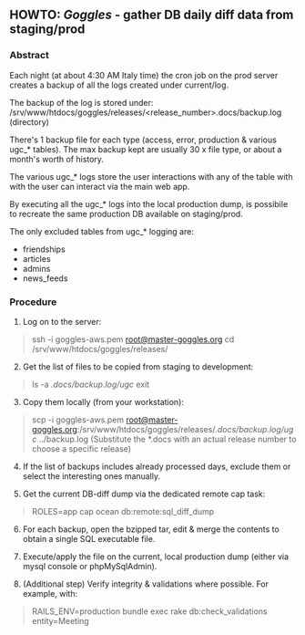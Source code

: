 ## HOWTO: *Goggles* - gather DB daily diff data from staging/prod

### Abstract
Each night (at about 4:30 AM Italy time) the cron job on the prod server creates a
backup of all the logs created under current/log.

The backup of the log is stored under:
  /srv/www/htdocs/goggles/releases/<release_number>.docs/backup.log (directory)

There's 1 backup file for each type (access, error, production & various ugc_* tables).
The max backup kept are usually 30 x file type, or about a month's worth of history.

The various ugc_* logs store the user interactions with any of the table with with
the user can interact via the main web app.

By executing all the ugc_* logs into the local production dump, is possibile to recreate
the same production DB available on staging/prod.

The only excluded tables from ugc_* logging are:
  - friendships
  - articles
  - admins
  - news_feeds


### Procedure
1) Log on to the server:
  > ssh -i goggles-aws.pem root@master-goggles.org
  > cd /srv/www/htdocs/goggles/releases/

2) Get the list of files to be copied from staging to development:
  > ls -a *.docs/backup.log/ugc*
  > exit

3) Copy them locally (from your workstation):
  > scp -i goggles-aws.pem root@master-goggles.org:/srv/www/htdocs/goggles/releases/*.docs/backup.log/ugc* ../backup.log
  (Substitute the *.docs with an actual release number to choose a specific release)

4) If the list of backups includes already processed days, exclude them or select
   the interesting ones manually.

5) Get the current DB-diff dump via the dedicated remote cap task:
  > ROLES=app cap ocean db:remote:sql_diff_dump

6) For each backup, open the bzipped tar, edit & merge the contents to obtain a
   single SQL executable file.

7) Execute/apply the file on the current, local production dump (either via mysql
   console or phpMySqlAdmin).

8) (Additional step) Verify integrity & validations where possible. For example,
   with:
  > RAILS_ENV=production bundle exec rake db:check_validations entity=Meeting
